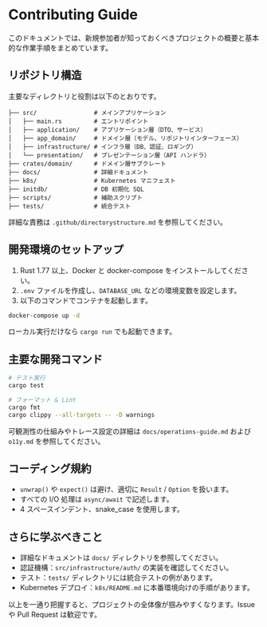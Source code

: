 # Contributing Guide

このドキュメントでは、新規参加者が知っておくべきプロジェクトの概要と基本的な作業手順をまとめています。

## リポジトリ構造

主要なディレクトリと役割は以下のとおりです。

```
├── src/                # メインアプリケーション
│   ├── main.rs         # エントリポイント
│   ├── application/    # アプリケーション層（DTO、サービス）
│   ├── app_domain/     # ドメイン層（モデル、リポジトリインターフェース）
│   ├── infrastructure/ # インフラ層（DB、認証、ロギング）
│   └── presentation/   # プレゼンテーション層（API ハンドラ）
├── crates/domain/      # ドメイン層サブクレート
├── docs/               # 詳細ドキュメント
├── k8s/                # Kubernetes マニフェスト
├── initdb/             # DB 初期化 SQL
├── scripts/            # 補助スクリプト
├── tests/              # 統合テスト
```

詳細な責務は `.github/directorystructure.md` を参照してください。

## 開発環境のセットアップ

1. Rust 1.77 以上、Docker と docker-compose をインストールしてください。
2. `.env` ファイルを作成し、`DATABASE_URL` などの環境変数を設定します。
3. 以下のコマンドでコンテナを起動します。

```bash
docker-compose up -d
```

ローカル実行だけなら `cargo run` でも起動できます。

## 主要な開発コマンド

```bash
# テスト実行
cargo test

# フォーマット & Lint
cargo fmt
cargo clippy --all-targets -- -D warnings
```

可観測性の仕組みやトレース設定の詳細は `docs/operations-guide.md` および `o11y.md` を参照してください。

## コーディング規約

- `unwrap()` や `expect()` は避け、適切に `Result` / `Option` を扱います。
- すべての I/O 処理は `async/await` で記述します。
- 4 スペースインデント、snake_case を使用します。

## さらに学ぶべきこと

- 詳細なドキュメントは `docs/` ディレクトリを参照してください。
- 認証機構：`src/infrastructure/auth/` の実装を確認してください。
- テスト：`tests/` ディレクトリには統合テストの例があります。
- Kubernetes デプロイ：`k8s/README.md` に本番環境向けの手順があります。

以上を一通り把握すると、プロジェクトの全体像が掴みやすくなります。Issue や Pull Request は歓迎です。
